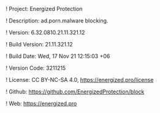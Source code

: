 ! Project: Energized Protection

! Description: ad.porn.malware blocking.

! Version: 6.32.0810.21.11.321.12

! Build Version: 21.11.321.12

! Build Date: Wed, 17 Nov 21 12:15:03 +06

! Version Code: 3211215

! License: CC BY-NC-SA 4.0, https://energized.pro/license

! Github: https://github.com/EnergizedProtection/block

! Web: https://energized.pro
